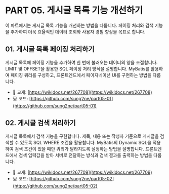 # PART 05. 게시글 목록 기능 개선하기

이 파트에서는 게시글 목록 기능을 개선하는 방법을 다룹니다.
페이징 처리와 검색 기능을 추가하여 더욱 효율적인 데이터 조회와 사용자 경험 향상을 목표로 합니다.

## 01. 게시글 목록 페이징 처리하기

게시글 목록에 페이징 기능을 추가하여 한 번에 불러오는 데이터의 양을 조절합니다.
LIMIT 및 OFFSET을 활용한 SQL 페이징 처리 방식을 설명합니다.
MyBatis를 활용하여 페이징 쿼리를 구성하고, 프론트엔드에서 페이지네이션 UI를 구현하는 방법을 다룹니다.

- 📖 교재: [https://wikidocs.net/267708](https://wikidocs.net/267708)
- 💻 코드: [https://github.com/sung2ne/part05-01](https://github.com/sung2ne/part05-01)

## 02. 게시글 검색 처리하기

게시글 목록에서 검색 기능을 구현합니다.
제목, 내용 또는 작성자 기준으로 게시글을 검색할 수 있도록 SQL WHERE 조건을 활용합니다.
MyBatis의 Dynamic SQL을 적용하여 검색 조건이 있을 때만 쿼리가 달라지도록 설정하는 방법을 설명합니다.
프론트엔드에서 검색 입력값을 받아 서버로 전달하는 방식과 검색 결과를 출력하는 방법을 다룹니다.

- 📖 교재: [https://wikidocs.net/267709](https://wikidocs.net/267709)
- 💻 코드: [https://github.com/sung2ne/part05-02](https://github.com/sung2ne/part05-02)
